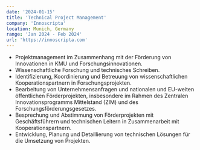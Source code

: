 ```yaml
---
date: '2024-01-15'
title: 'Technical Project Management'
company: 'Innoscripta'
location: Munich, Germany
range: 'Jan 2024 - Feb 2024'
url: 'https://innoscripta.com'
---
```


- Projektmanagement im Zusammenhang mit der Förderung von Innovationen in KMU und Forschungsinnovationen.
- Wissenschaftliche Forschung und technisches Schreiben.
- Identifizierung, Koordinierung und Betreuung von wissenschaftlichen Kooperationspartnern in Forschungsprojekten.
- Bearbeitung von Unternehmensanfragen und nationalen und EU-weiten öffentlichen Förderprojekten, insbesondere im Rahmen des Zentralen Innovationsprogramms Mittelstand (ZIM) und des Forschungsförderungsgesetzes.
- Besprechung und Abstimmung von Förderprojekten mit Geschäftsführern und technischen Leitern in Zusammenarbeit mit Kooperationspartnern.
- Entwicklung, Planung und Detaillierung von technischen Lösungen für die Umsetzung von Projekten.
